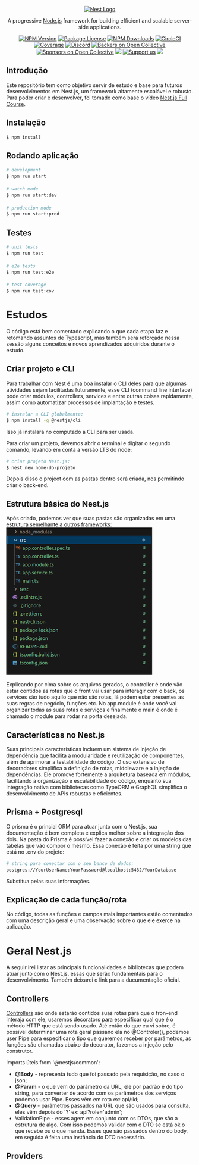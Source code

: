 <p align="center">
  <a href="http://nestjs.com/" target="blank"><img src="https://nestjs.com/img/logo-small.svg" width="200" alt="Nest Logo" /></a>
</p>

[circleci-image]: https://img.shields.io/circleci/build/github/nestjs/nest/master?token=abc123def456
[circleci-url]: https://circleci.com/gh/nestjs/nest

  <p align="center">A progressive <a href="http://nodejs.org" target="_blank">Node.js</a> framework for building efficient and scalable server-side applications.</p>
    <p align="center">
<a href="https://www.npmjs.com/~nestjscore" target="_blank"><img src="https://img.shields.io/npm/v/@nestjs/core.svg" alt="NPM Version" /></a>
<a href="https://www.npmjs.com/~nestjscore" target="_blank"><img src="https://img.shields.io/npm/l/@nestjs/core.svg" alt="Package License" /></a>
<a href="https://www.npmjs.com/~nestjscore" target="_blank"><img src="https://img.shields.io/npm/dm/@nestjs/common.svg" alt="NPM Downloads" /></a>
<a href="https://circleci.com/gh/nestjs/nest" target="_blank"><img src="https://img.shields.io/circleci/build/github/nestjs/nest/master" alt="CircleCI" /></a>
<a href="https://coveralls.io/github/nestjs/nest?branch=master" target="_blank"><img src="https://coveralls.io/repos/github/nestjs/nest/badge.svg?branch=master#9" alt="Coverage" /></a>
<a href="https://discord.gg/G7Qnnhy" target="_blank"><img src="https://img.shields.io/badge/discord-online-brightgreen.svg" alt="Discord"/></a>
<a href="https://opencollective.com/nest#backer" target="_blank"><img src="https://opencollective.com/nest/backers/badge.svg" alt="Backers on Open Collective" /></a>
<a href="https://opencollective.com/nest#sponsor" target="_blank"><img src="https://opencollective.com/nest/sponsors/badge.svg" alt="Sponsors on Open Collective" /></a>
  <a href="https://paypal.me/kamilmysliwiec" target="_blank"><img src="https://img.shields.io/badge/Donate-PayPal-ff3f59.svg"/></a>
    <a href="https://opencollective.com/nest#sponsor"  target="_blank"><img src="https://img.shields.io/badge/Support%20us-Open%20Collective-41B883.svg" alt="Support us"></a>
  <a href="https://twitter.com/nestframework" target="_blank"><img src="https://img.shields.io/twitter/follow/nestframework.svg?style=social&label=Follow"></a>
</p>
  <!--[![Backers on Open Collective](https://opencollective.com/nest/backers/badge.svg)](https://opencollective.com/nest#backer)
  [![Sponsors on Open Collective](https://opencollective.com/nest/sponsors/badge.svg)](https://opencollective.com/nest#sponsor)-->

## Introdução

Este repositório tem como objetivo servir de estudo e base para futuros desenvolvimentos em Nest.js, um framework altamente escalável e robusto.
Para poder criar e desenvolver, foi tomado como base o vídeo [Nest.js Full Course](https://www.youtube.com/watch?v=8_X0nSrzrCw).

## Instalação

```bash
$ npm install
```

## Rodando aplicação

```bash
# development
$ npm run start

# watch mode
$ npm run start:dev

# production mode
$ npm run start:prod
```

## Testes

```bash
# unit tests
$ npm run test

# e2e tests
$ npm run test:e2e

# test coverage
$ npm run test:cov
```

# Estudos

O código está bem comentado explicando o que cada etapa faz e retomando assuntos de Typescript, mas também será reforçado nessa sessão alguns conceitos e novos aprendizados adquiridos durante o estudo.

## Criar projeto e CLI

Para trabalhar com Nest é uma boa instalar o CLI deles para que algumas atividades sejam facilitadas futuramente, esse CLI (command line interface) pode criar módulos, controllers, services e entre outras coisas rapidamente, assim como automatizar processos de implantação e testes.

```bash
# instalar a CLI globalmente:
$ npm install -g @nestjs/cli
```

Isso já instalará no computado a CLI para ser usada.

Para criar um projeto, devemos abrir o terminal e digitar o segundo comando, levando em conta a versão LTS do node:

```bash
# criar projeto Nest.js:
$ nest new nome-do-projeto
```

Depois disso o projeot com as pastas dentro será criada, nos permitindo criar o back-end.

## Estrutura básica do Nest.js

Após criado, podemos ver que suas pastas são organizadas em uma estrutura semelhante a outros frameworks:
![Estrutura básica](/imagens/estrutura.png)

Explicando por cima sobre os arquivos gerados, o controller é onde vão estar contidos as rotas que o front vai usar para interagir com o back, os services são tudo aquilo que não são rotas, lá podem estar presentes as suas regras de negócio, funções etc. No app.module é onde você vai organizar todas as suas rotas e serviços e finalmente o main é onde é chamado o module para rodar na porta desejada.

## Características no Nest.js
 Suas principais características incluem um sistema de injeção de dependência que facilita a modularidade e reutilização de componentes, além de aprimorar a testabilidade do código. O uso extensivo de decoradores simplifica a definição de rotas, middleware e a injeção de dependências. Ele promove fortemente a arquitetura baseada em módulos, facilitando a organização e escalabilidade do código, enquanto sua integração nativa com bibliotecas como TypeORM e GraphQL simplifica o desenvolvimento de APIs robustas e eficientes.
 
## Prisma + Postgresql
O prisma é o princial ORM para atuar junto com o Nest.js, sua documentação é bem completa e explica melhor sobre a integração dos dois. Na pasta do Prisma é possível fazer a conexão e criar os modelos das tabelas que vão compor o mesmo. Essa conexão é feita por uma string que está no .env do projeto:
```bash
# string para conectar com o seu banco de dados:
postgres://YourUserName:YourPassword@localhost:5432/YourDatabase
```
Substitua pelas suas informações.

## Explicação de cada função/rota
No código, todas as funções e campos mais importantes estão comentados com uma descrição geral e uma observação sobre o que ele exerce na aplicação.

# Geral Nest.js
A seguir irei listar as principais funcionalidades e bibliotecas que podem atuar junto com o Nest.js, essas que serão fundamentais para o desenvolvimento. Também
deixarei o link para a ducumentação oficial.

## Controllers
[Controllers](https://docs.nestjs.com/controllers) são onde estarão contidos suas rotas para que o fron-end interaja com ele, usaremos decorators para especificar qual que é o método HTTP que está sendo usado. Até então do que eu vi sobre, é possível determinar uma rota geral passano ela no @Controler(), podemos user Pipe para especificar o tipo que queremos receber por parâmetros, as funções são chamadas abaixo do decorator, fazemos a injeção pelo construtor.

Imports úteis from '@nestjs/common':

* __@Body__ - representa tudo que foi passado pela requisição, no caso o json;
* __@Param__ - o que vem do parâmetro da URL, ele por padrão é do tipo string, para converter de acordo com os parâmetros dos serviços podemos usar Pipe. Esses vêm em rota ex: api/:id;
* __@Query__ - parâmetros passados na URL que são usados para consulta, eles vêm depois do '?' ex: api?role='admin';
* ValidationPipe - esses agem em conjunto com os DTOs, que são a estrutura de algo. Com isso podemos validar com o DTO se está ok o que recebe ou o que manda. Esses que são passados dentro do body, em seguida é feita uma instância do DTO necessário.

## Providers
